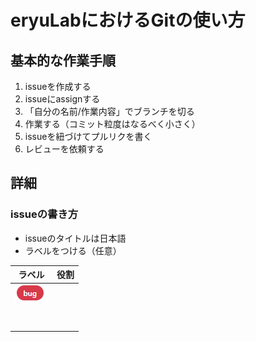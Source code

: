 # eryuLabにおけるGitの使い方

## 基本的な作業手順
1. issueを作成する
2. issueにassignする
3. 「自分の名前/作業内容」でブランチを切る
4. 作業する（コミット粒度はなるべく小さく）
5. issueを紐づけてプルリクを書く
6. レビューを依頼する

## 詳細
### issueの書き方
* issueのタイトルは日本語
* ラベルをつける（任意）

| ラベル                               | 役割  |
| --------------------------------- | --- |
| ![](images/bug.png) |     |
|                                   |     |
|                                   |     |
|                                   |     |
|                                   |     |
|                                   |     |
|                                   |     |
|                                   |     |
